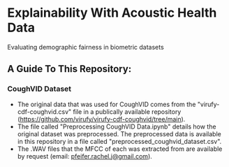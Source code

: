 # Explainability With Acoustic Health Data
Evaluating demographic fairness in biometric datasets

## A Guide To This Repository:

### CoughVID Dataset
  - The original data that was used for CoughVID comes from the "virufy-cdf-coughvid.csv" file in a publically available repository (https://github.com/virufy/virufy-cdf-coughvid/tree/main).
  - The file called "Preprocessing CoughVID Data.ipynb" details how the original dataset was preprocessed. The preprocessed data is available in this repository in a file called "preprocessed_coughvid_dataset.csv".
  - The .WAV files that the MFCC of each was extracted from are available by request (email: pfeifer.rachel.j@gmail.com).
